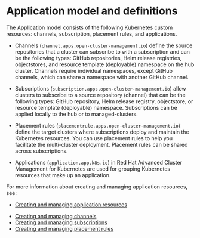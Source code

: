 # Application model and definitions

The Application model consists of the following Kubernetes custom resources: channels, subscription, placement rules, and applications.

* Channels (`channel.apps.open-cluster-management.io`) define the source repositories that a cluster can subscribe to with a subscription and can be the following types: GitHub repositories, Helm release registries, objectstores, and resource template (deployable) namespace on the hub cluster. Channels require individual namespaces, except GitHub channels, which can share a namespace with another GitHub channel.

* Subscriptions (`subscription.apps.open-cluster-management.io`) allow clusters to subscribe to a source repository (channel) that can be the following types: GitHub repository, Helm release registry, objectstore, or resource template (deployable) namespace. Subscriptions can be applied locally to the hub or to managed-clusters.

* Placement rules (`placementrule.apps.open-cluster-management.io`) define the target clusters where subscriptions deploy and maintain the Kubernetes resources. You can use placement rules to help you facilitate the multi-cluster deployment. Placement rules can be shared across subscriptions.

* Applications (`application.app.k8s.io`) in Red Hat Advanced Cluster Management for Kubernetes are used for grouping Kubernetes resources that make up an application.

 For more information about creating and managing application resources, see:
 
* [Creating and managing application resources](managing_apps.md)
<!--* [Creating and managing deployables](managing_deployables.md) deployable doc needs to be withing channel namespace -->
* [Creating and managing channels](managing_channels.md)
* [Creating and managing subscriptions](managing_subscriptions.md)
* [Creating and managing placement rules](managing_placement_rules.md)
